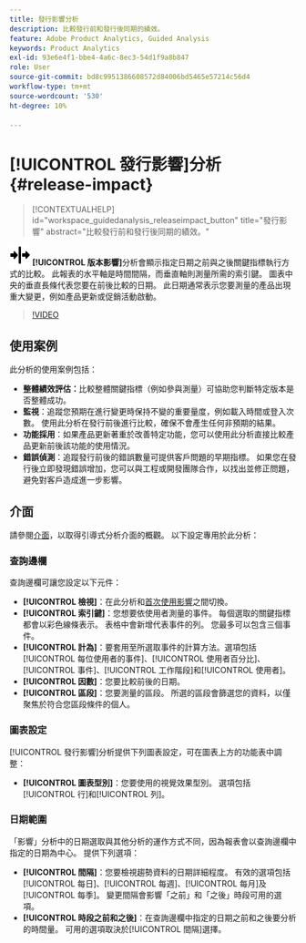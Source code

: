 ```yaml
---
title: 發行影響分析
description: 比較發行前和發行後同期的績效。
feature: Adobe Product Analytics, Guided Analysis
keywords: Product Analytics
exl-id: 93e6e4f1-bbe4-4a6c-8ec3-54d1f9a8b847
role: User
source-git-commit: bd8c9951386608572d84006bd5465e57214c56d4
workflow-type: tm+mt
source-wordcount: '530'
ht-degree: 10%

---
```


# [!UICONTROL 發行影響]分析 {#release-impact}

<!-- markdownlint-disable MD034 -->

>[!CONTEXTUALHELP]
>id="workspace_guidedanalysis_releaseimpact_button"
>title="發行影響"
>abstract="比較發行前和發行後同期的績效。"

<!-- markdownlint-enable MD034 -->

![版本](/help/assets/icons/Release.svg) **[!UICONTROL 版本影響]**&#x200B;分析會顯示指定日期之前與之後關鍵指標執行方式的比較。 此報表的水平軸是時間間隔，而垂直軸則測量所需的索引鍵。 圖表中央的垂直長條代表您要在前後比較的日期。 此日期通常表示您要測量的產品出現重大變更，例如產品更新或促銷活動啟動。

>[!VIDEO](https://video.tv.adobe.com/v/3421665/?quality=12&learn=on)

## 使用案例

此分析的使用案例包括：

* **整體績效評估：**&#x200B;比較整體關鍵指標（例如參與測量）可協助您判斷特定版本是否整體成功。
* **監視**：追蹤您預期在進行變更時保持不變的重要量度，例如載入時間或登入次數。 使用此分析在發行前後進行比較，確保不會產生任何非預期的結果。
* **功能採用**：如果產品更新著重於改善特定功能，您可以使用此分析直接比較產品更新前後該功能的使用情況。
* **錯誤偵測**：追蹤發行前後的錯誤數量可提供客戶問題的早期指標。 如果您在發行後立即發現錯誤增加，您可以與工程或開發團隊合作，以找出並修正問題，避免對客戶造成進一步影響。

## 介面

請參閱[介面](../overview.md#interface)，以取得引導式分析介面的概觀。 以下設定專用於此分析：

### 查詢邊欄

查詢邊欄可讓您設定以下元件：

* **[!UICONTROL 檢視]**：在此分析和[首次使用影響](first-use-impact.md)之間切換。
* **[!UICONTROL 索引鍵]**：您想要依使用者測量的事件。 每個選取的關鍵指標都會以彩色線條表示。 表格中會新增代表事件的列。 您最多可以包含三個事件。
* **[!UICONTROL 計為]**：要套用至所選取事件的計算方法。選項包括[!UICONTROL 每位使用者的事件]、[!UICONTROL 使用者百分比]、[!UICONTROL 事件]、[!UICONTROL 工作階段]和[!UICONTROL 使用者]。
* **[!UICONTROL 因數]**：您要比較前後的日期。
* **[!UICONTROL 區段]**：您要測量的區段。 所選的區段會篩選您的資料，以僅聚焦於符合您區段條件的個人。

### 圖表設定

[!UICONTROL 發行影響]分析提供下列圖表設定，可在圖表上方的功能表中調整：

* **[!UICONTROL 圖表型別]**：您要使用的視覺效果型別。 選項包括[!UICONTROL 行]和[!UICONTROL 列]。

### 日期範圍

「影響」分析中的日期選取與其他分析的運作方式不同，因為報表會以查詢邊欄中指定的日期為中心。 提供下列選項：

* **[!UICONTROL 間隔]**：您要檢視趨勢資料的日期詳細程度。 有效的選項包括[!UICONTROL 每日]、[!UICONTROL 每週]、[!UICONTROL 每月]及[!UICONTROL 每季]。 變更間隔會影響「之前」和「之後」時段可用的選項。
* **[!UICONTROL 時段之前和之後]**：在查詢邊欄中指定的日期之前和之後要分析的時間量。 可用的選項取決於[!UICONTROL 間隔]選擇。


<!--
## Example

See below for an example of the analysis.

![Release impact](../assets/release-impact.png)

-->
